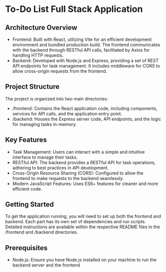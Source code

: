 # To-Do List Full Stack Application

## Architecture Overview
- Frontend: Built with React, utilizing Vite for an efficient development environment and bundled production build. The frontend communicates with the backend through RESTful API calls, facilitated by Axios for handling HTTP requests.
- Backend: Developed with Node.js and Express, providing a set of REST API endpoints for task management. It includes middleware for CORS to allow cross-origin requests from the frontend.

## Project Structure
The project is organized into two main directories:

- /frontend: Contains the React application code, including components, services for API calls, and the application entry point.
- /backend: Houses the Express server code, API endpoints, and the logic for managing tasks in-memory.

## Key Features
- Task Management: Users can interact with a simple and intuitive interface to manage their tasks.
- RESTful API: The backend provides a RESTful API for task operations, adhering to best practices in API development.
- Cross-Origin Resource Sharing (CORS): Configured to allow the frontend to make requests to the backend seamlessly.
- Modern JavaScript Features: Uses ES6+ features for cleaner and more efficient code.
## Getting Started
To get the application running, you will need to set up both the frontend and backend. Each part has its own set of dependencies and run scripts. Detailed instructions are available within the respective README files in the /frontend and /backend directories.

## Prerequisites
- Node.js: Ensure you have Node.js installed on your machine to run the backend server and the frontend 

